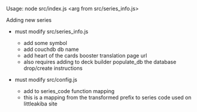 Usage: node src/index.js <arg from src/series_info.js>

Adding new series
- must modify src/series_info.js
  - add some symbol
  - add couchdb db name
  - add heart of the cards booster translation page url
  - also requires adding to deck builder populate_db the database drop/create instructions
  
- must modify src/config.js
  - add to series_code function mapping
  - this is a mapping from the transformed prefix to series code used on littleakiba site